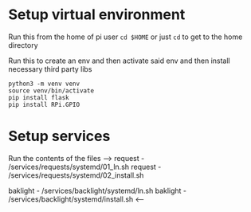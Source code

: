 # Setup virtual environment
Run this from the home of pi user
`cd $HOME` or just `cd` to get to the home directory

Run this to create an env and then activate said env and then install necessary third party libs
```
python3 -m venv venv
source venv/bin/activate
pip install flask
pip install RPi.GPIO
```

# Setup services
Run the contents of the files
-->
request - /services/requests/systemd/01_ln.sh
request - /services/requests/systemd/02_install.sh

baklight - /services/backlight/systemd/ln.sh
baklight - /services/backlight/systemd/install.sh
<--